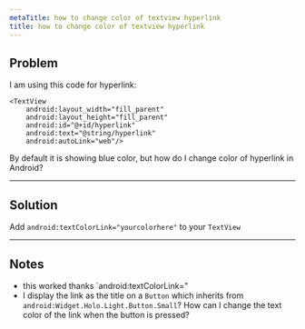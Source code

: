 ```yaml
---
metaTitle: how to change color of textview hyperlink
title: how to change color of textview hyperlink
---
```


## Problem

I am using this code for hyperlink:



```
<TextView 
    android:layout_width="fill_parent" 
    android:layout_height="fill_parent" 
    android:id="@+id/hyperlink" 
    android:text="@string/hyperlink"
    android:autoLink="web"/>

```

By default it is showing blue color, but how do I change color of hyperlink in Android?



---

## Solution

Add `android:textColorLink="yourcolorhere"` to your `TextView`



---

## Notes

- this worked thanks `android:textColorLink="
- I display the link as the title on a `Button` which inherits from `android:Widget.Holo.Light.Button.Small`? How can I change the text color of the link when the button is pressed?
